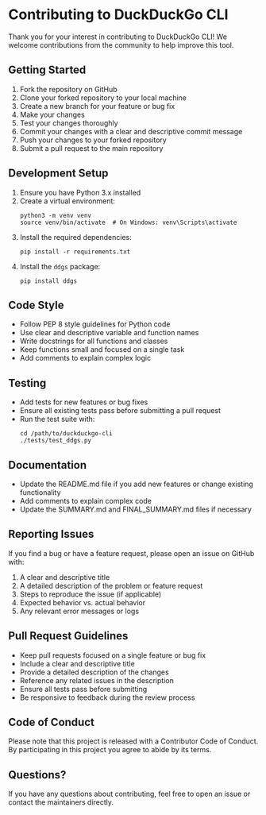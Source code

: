 # Contributing to DuckDuckGo CLI

Thank you for your interest in contributing to DuckDuckGo CLI! We welcome contributions from the community to help improve this tool.

## Getting Started

1. Fork the repository on GitHub
2. Clone your forked repository to your local machine
3. Create a new branch for your feature or bug fix
4. Make your changes
5. Test your changes thoroughly
6. Commit your changes with a clear and descriptive commit message
7. Push your changes to your forked repository
8. Submit a pull request to the main repository

## Development Setup

1. Ensure you have Python 3.x installed
2. Create a virtual environment:
   ```
   python3 -m venv venv
   source venv/bin/activate  # On Windows: venv\Scripts\activate
   ```
3. Install the required dependencies:
   ```
   pip install -r requirements.txt
   ```
4. Install the `ddgs` package:
   ```
   pip install ddgs
   ```

## Code Style

- Follow PEP 8 style guidelines for Python code
- Use clear and descriptive variable and function names
- Write docstrings for all functions and classes
- Keep functions small and focused on a single task
- Add comments to explain complex logic

## Testing

- Add tests for new features or bug fixes
- Ensure all existing tests pass before submitting a pull request
- Run the test suite with:
  ```
  cd /path/to/duckduckgo-cli
  ./tests/test_ddgs.py
  ```

## Documentation

- Update the README.md file if you add new features or change existing functionality
- Add comments to explain complex code
- Update the SUMMARY.md and FINAL_SUMMARY.md files if necessary

## Reporting Issues

If you find a bug or have a feature request, please open an issue on GitHub with:

1. A clear and descriptive title
2. A detailed description of the problem or feature request
3. Steps to reproduce the issue (if applicable)
4. Expected behavior vs. actual behavior
5. Any relevant error messages or logs

## Pull Request Guidelines

- Keep pull requests focused on a single feature or bug fix
- Include a clear and descriptive title
- Provide a detailed description of the changes
- Reference any related issues in the description
- Ensure all tests pass before submitting
- Be responsive to feedback during the review process

## Code of Conduct

Please note that this project is released with a Contributor Code of Conduct. By participating in this project you agree to abide by its terms.

## Questions?

If you have any questions about contributing, feel free to open an issue or contact the maintainers directly.